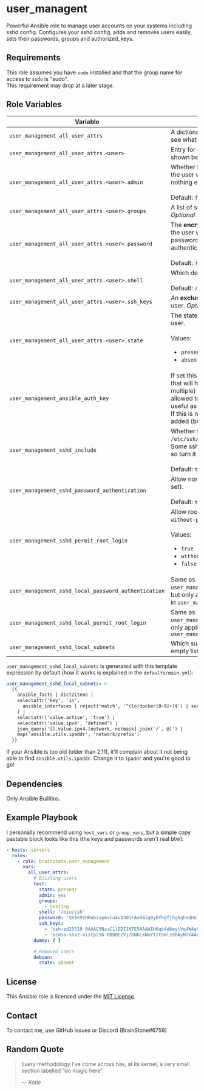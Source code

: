 # user_managent

Powerful Ansible role to manage user accounts on your systems including sshd config. Configures your sshd config, adds and removes users easily, sets their
passwords, groups and authorized_keys.

## Requirements

This role assumes you have `sudo` installed and that the group name for access to `sudo` is "sudo".  
This requirement may drop at a later stage.

## Role Variables

| Variable                                             | Description                                                                                                                                                                                                                                                                                                  |
|------------------------------------------------------|--------------------------------------------------------------------------------------------------------------------------------------------------------------------------------------------------------------------------------------------------------------------------------------------------------------|
| `user_management_all_user_attrs`                     | A dictionary of users. See the variables below to see what you can configure per user.                                                                                                                                                                                                                       |
| `user_management_all_user_attrs.<user>`              | Entry for a user. Can have multiple attributes as shown below.                                                                                                                                                                                                                                               |
| `user_management_all_user_attrs.<user>.admin`        | Whether the user is an admin user. If enabled the user will be added to the `sudo` group (and nothing else).<br/><br/>Default: `false`                                                                                                                                                                       |
| `user_management_all_user_attrs.<user>.groups`       | A list of secondary groups the user is in. *Optional*                                                                                                                                                                                                                                                        |
| `user_management_all_user_attrs.<user>.password`     | The **encrypted** password of the user. If not set the user will have `!` set as the encrypted password, which effectively disabled password authentication.<br/><br/>Default: `!`                                                                                                                           |
| `user_management_all_user_attrs.<user>.shell`        | Which default shell the user has.<br/><br/>Default: `/bin/bash`                                                                                                                                                                                                                                              |
| `user_management_all_user_attrs.<user>.ssh_keys`     | An **exclusive** list of authorized SSH keys for that user. *Optional*                                                                                                                                                                                                                                       |
| `user_management_all_user_attrs.<user>.state`        | The state of the user. Used to add or remove a user.<br/><br/>Values:<ul><li>`present` &larr; default<li>`absent`</ul>                                                                                                                                                                                       |
| `user_management_ansible_auth_key`                   | If set this role will add an user called `ansible` that will have that key (or keys if you provide multiple) set as its authorized_keys and will be allowed to sudo without a password. This is useful as a deployment user.<br/>If this is not set or empty, the user will not be added (but not removed!). |
| `user_management_sshd_include`                       | Whether to include the config files under `/etc/ssh/sshd_config.d/*.conf`.<br/>Some sshd versions don't support that setting, so turn it off for those.<br/><br/>Default: `true`                                                                                                                             |
| `user_management_sshd_password_authentication`       | Allow normal users to login with passwords (if set).<br/><br/>Default: `true`                                                                                                                                                                                                                                |
| `user_management_sshd_permit_root_login`             | Allow root user to login via SSH. Can be set to `without-password`.<br/><br/>Values:<ul><li>`true`<li>`without-password` &larr; default<li>`false`</ul>                                                                                                                                                      |
| `user_management_sshd_local_password_authentication` | Same as `user_management_sshd_password_authentication`, but only applies to local connections as defined in `user_management_sshd_local_subnets`                                                                                                                                                             |
| `user_management_sshd_local_permit_root_login`       | Same as `user_management_sshd_permit_root_login`, but only applies to local connections as defined in `user_management_sshd_local_subnets`                                                                                                                                                                   |
| `user_management_sshd_local_subnets`                 | Which subnets to consider "local". If set to an empty list, this feature is disabled.                                                                                                                                                                                                                        |

`user_management_sshd_local_subnets` is generated with this template expression by default (how it works is explained in the `defaults/main.yml`):
```yaml
user_management_sshd_local_subnets: >
  {{
    ansible_facts | dict2items |
    selectattr('key', 'in',
      ansible_interfaces | reject('match', '^(lo|docker[0-9]+)$') | sort
    ) |
    selectattr('value.active', 'true') |
    selectattr('value.ipv4', 'defined') |
    json_query('[].value.ipv4.[network, netmask].join(`/`, @)') |
    map('ansible.utils.ipaddr', 'network/prefix')
  }}
```

If your Ansible is too old (older than 2.11), it'll complain about it not being able to find `ansible.utils.ipaddr`. Change it to `ipaddr` and you're good 
to go!

## Dependencies

Only Ansible Builitins.

## Example Playbook

I personally recommend using `host_vars` or `group_vars`, but a simple copy pastable block looks like this (the keys and passwords aren't real btw):

```yaml
- hosts: servers
  roles:
    - role: brainstone.user_management
      vars:
        all_user_attrs:
          # Existing users
          test:
            state: present
            admin: yes
            groups:
              - testing
            shell: '/bin/zsh'
            password: '$6$e9zHRubiopmvCu4u$3O1FAv04lq8yBfhgfjhgkgheQHaIoFSOK9jTbqtoowcoUfp6liSlbw7c9a001CJu6O.lol4uMnLxrbpk3vOMGVg529oU4dI/'
            ssh_keys:
              - 'ssh-ed25519 AAAAC3NzaC1lZDI1NTE5AAAAIH6qb4d6mytVq4W4q9X6DHU24g1UygnmF3do1oC5lkmG cb:6c:cc:c6:ab:64:aa:4b:6b:e9:02:3e:c4:22:6d:c9 Key 1'
              - 'ecdsa-sha2-nistp256 BBBBE2VjZHNhLXNoYTItbmlzdHAyNTYAAAAIbmlzdHJghjksgfo78JABBBAlyHkM0Hqglp4VWqnjf7dl0M68YkEr8CK87Ww6s3ZV8DNDbVaLFK++L+qJc+tSxI+5Y3r2sN6Atht9u4= Key 2'
          dummy: { }

          # Removed users
          debian:
            state: absent
```

## License

This Ansible role is licensed under the [MIT License](./LICENSE).

## Contact

To contact me, use GitHub issues or Discord (BrainStone#6759)

## Random Quote

> Every methodology I’ve come across has, at its kernel, a very small section labelled “do magic here”.
>
> — <cite>Katie</cite>
